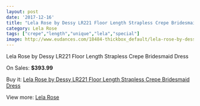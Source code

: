 ```yaml
---
layout: post
date: '2017-12-16'
title: "Lela Rose by Dessy LR221 Floor Length Strapless Crepe Bridesmaid Dress"
category: Lela Rose
tags: ["crepe","length","unique","lela","special"]
image: http://www.eudances.com/18484-thickbox_default/lela-rose-by-dessy-lr221-floor-length-strapless-crepe-bridesmaid-dress.jpg
---
```

Lela Rose by Dessy LR221 Floor Length Strapless Crepe Bridesmaid Dress

On Sales: **$393.99**
<a href="https://www.eudances.com/en/lela-rose/5458-lela-rose-by-dessy-lr221-floor-length-strapless-crepe-bridesmaid-dress.html"><amp-img layout="responsive" width="600" height="600" src="//www.eudances.com/18484-thickbox_default/lela-rose-by-dessy-lr221-floor-length-strapless-crepe-bridesmaid-dress.jpg" alt="Lela Rose by Dessy LR221 Floor Length Strapless Crepe Bridesmaid Dress 0" /></a>
<a href="https://www.eudances.com/en/lela-rose/5458-lela-rose-by-dessy-lr221-floor-length-strapless-crepe-bridesmaid-dress.html"><amp-img layout="responsive" width="600" height="600" src="//www.eudances.com/18485-thickbox_default/lela-rose-by-dessy-lr221-floor-length-strapless-crepe-bridesmaid-dress.jpg" alt="Lela Rose by Dessy LR221 Floor Length Strapless Crepe Bridesmaid Dress 1" /></a>

Buy it: [Lela Rose by Dessy LR221 Floor Length Strapless Crepe Bridesmaid Dress](https://www.eudances.com/en/lela-rose/5458-lela-rose-by-dessy-lr221-floor-length-strapless-crepe-bridesmaid-dress.html "Lela Rose by Dessy LR221 Floor Length Strapless Crepe Bridesmaid Dress")

View more: [Lela Rose](https://www.eudances.com/en/96-lela-rose "Lela Rose")